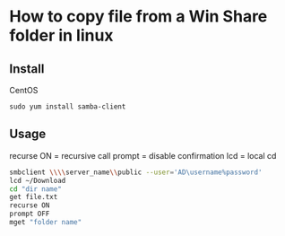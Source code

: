 # How to copy file from a Win Share folder in linux

## Install

CentOS

~~~
sudo yum install samba-client
~~~

## Usage

recurse ON = recursive call
prompt = disable confirmation
lcd = local cd

~~~bash
smbclient \\\\server_name\\public --user='AD\username%password'
lcd ~/Download
cd "dir name"
get file.txt
recurse ON
prompt OFF
mget "folder name"
~~~

